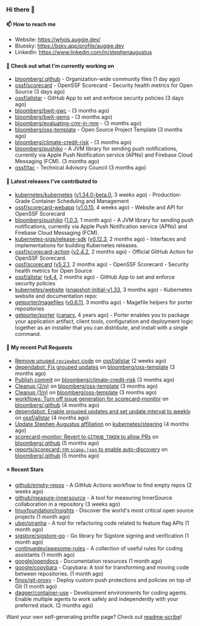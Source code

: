 ### Hi there 👋

#### 📫 How to reach me

- Website: https://whois.auggie.dev/
- Bluesky: https://bsky.app/profile/auggie.dev
- LinkedIn: https://www.linkedin.com/in/stephenaugustus

#### 👷 Check out what I'm currently working on

- [bloomberg/.github](https://github.com/bloomberg/.github) - Organization-wide community files (1 day ago)
- [ossf/scorecard](https://github.com/ossf/scorecard) - OpenSSF Scorecard - Security health metrics for Open Source (3 days ago)
- [ossf/allstar](https://github.com/ossf/allstar) - GitHub App to set and enforce security policies (3 days ago)
- [bloomberg/bwit-gwc](https://github.com/bloomberg/bwit-gwc) -  (3 months ago)
- [bloomberg/bwit-gems](https://github.com/bloomberg/bwit-gems) -  (3 months ago)
- [bloomberg/evaluating-cmr-in-mm](https://github.com/bloomberg/evaluating-cmr-in-mm) -  (3 months ago)
- [bloomberg/oss-template](https://github.com/bloomberg/oss-template) - Open Source Project Template (3 months ago)
- [bloomberg/climate-credit-risk](https://github.com/bloomberg/climate-credit-risk) -  (3 months ago)
- [bloomberg/pushiko](https://github.com/bloomberg/pushiko) - A JVM library for sending push notifications, currently via Apple Push Notification service (APNs) and Firebase Cloud Messaging (FCM). (3 months ago)
- [ossf/tac](https://github.com/ossf/tac) - Technical Advisory Council (3 months ago)

#### 🔭 Latest releases I've contributed to

- [kubernetes/kubernetes](https://github.com/kubernetes/kubernetes) ([v1.34.0-beta.0](https://github.com/kubernetes/kubernetes/releases/tag/v1.34.0-beta.0), 3 weeks ago) - Production-Grade Container Scheduling and Management
- [ossf/scorecard-webapp](https://github.com/ossf/scorecard-webapp) ([v1.0.15](https://github.com/ossf/scorecard-webapp/releases/tag/v1.0.15), 4 weeks ago) - Website and API for OpenSSF Scorecard
- [bloomberg/pushiko](https://github.com/bloomberg/pushiko) ([1.0.3](https://github.com/bloomberg/pushiko/releases/tag/1.0.3), 1 month ago) - A JVM library for sending push notifications, currently via Apple Push Notification service (APNs) and Firebase Cloud Messaging (FCM).
- [kubernetes-sigs/release-sdk](https://github.com/kubernetes-sigs/release-sdk) ([v0.12.3](https://github.com/kubernetes-sigs/release-sdk/releases/tag/v0.12.3), 2 months ago) - Interfaces and implementations for building Kubernetes releases.
- [ossf/scorecard-action](https://github.com/ossf/scorecard-action) ([v2.4.2](https://github.com/ossf/scorecard-action/releases/tag/v2.4.2), 2 months ago) - Official GitHub Action for OpenSSF Scorecard.
- [ossf/scorecard](https://github.com/ossf/scorecard) ([v5.2.1](https://github.com/ossf/scorecard/releases/tag/v5.2.1), 2 months ago) - OpenSSF Scorecard - Security health metrics for Open Source
- [ossf/allstar](https://github.com/ossf/allstar) ([v4.4](https://github.com/ossf/allstar/releases/tag/v4.4), 2 months ago) - GitHub App to set and enforce security policies
- [kubernetes/website](https://github.com/kubernetes/website) ([snapshot-initial-v1.33](https://github.com/kubernetes/website/releases/tag/snapshot-initial-v1.33), 3 months ago) - Kubernetes website and documentation repo: 
- [getporter/magefiles](https://github.com/getporter/magefiles) ([v0.6.11](https://github.com/getporter/magefiles/releases/tag/v0.6.11), 3 months ago) - Magefile helpers for porter repositories
- [getporter/porter](https://github.com/getporter/porter) ([canary](https://github.com/getporter/porter/releases/tag/canary), 4 years ago) - Porter enables you to package your application artifact, client tools, configuration and deployment logic together as an installer that you can distribute, and install with a single command.

#### 🔨 My recent Pull Requests

- [Remove unused `reviewbot` code](https://github.com/ossf/allstar/pull/713) on [ossf/allstar](https://github.com/ossf/allstar) (2 weeks ago)
- [dependabot: Fix grouped updates](https://github.com/bloomberg/oss-template/pull/10) on [bloomberg/oss-template](https://github.com/bloomberg/oss-template) (3 months ago)
- [Publish commit](https://github.com/bloomberg/climate-credit-risk/pull/1) on [bloomberg/climate-credit-risk](https://github.com/bloomberg/climate-credit-risk) (3 months ago)
- [Cleanup (2/n)](https://github.com/bloomberg/oss-template/pull/9) on [bloomberg/oss-template](https://github.com/bloomberg/oss-template) (3 months ago)
- [Cleanup (1/n)](https://github.com/bloomberg/oss-template/pull/7) on [bloomberg/oss-template](https://github.com/bloomberg/oss-template) (3 months ago)
- [workflows: Turn off issue generation for scorecard-monitor](https://github.com/bloomberg/.github/pull/23) on [bloomberg/.github](https://github.com/bloomberg/.github) (4 months ago)
- [dependabot: Enable grouped updates and set update interval to weekly](https://github.com/ossf/allstar/pull/671) on [ossf/allstar](https://github.com/ossf/allstar) (4 months ago)
- [Update Stephen Augustus affiliation](https://github.com/kubernetes/steering/pull/290) on [kubernetes/steering](https://github.com/kubernetes/steering) (4 months ago)
- [scorecard-monitor: Revert to `GITHUB_TOKEN` to allow PRs](https://github.com/bloomberg/.github/pull/14) on [bloomberg/.github](https://github.com/bloomberg/.github) (5 months ago)
- [reports/scorecard: rm `scope.json` to enable auto-discovery](https://github.com/bloomberg/.github/pull/13) on [bloomberg/.github](https://github.com/bloomberg/.github) (5 months ago)

#### ⭐ Recent Stars

- [github/empty-repos](https://github.com/github/empty-repos) - A GitHub Actions workflow to find empty repos (2 weeks ago)
- [github/measure-innersource](https://github.com/github/measure-innersource) - A tool for measuring InnerSource collaboration in a repository (3 weeks ago)
- [linuxfoundation/insights](https://github.com/linuxfoundation/insights) - Discover the world&#39;s most critical open source projects (1 month ago)
- [uber/piranha](https://github.com/uber/piranha) - A tool for refactoring code related to feature flag APIs (1 month ago)
- [sigstore/sigstore-go](https://github.com/sigstore/sigstore-go) - Go library for Sigstore signing and verification (1 month ago)
- [continuedev/awesome-rules](https://github.com/continuedev/awesome-rules) - A collection of useful rules for coding assistants (1 month ago)
- [google/opendocs](https://github.com/google/opendocs) - Documentation resources (1 month ago)
- [google/copybara](https://github.com/google/copybara) - Copybara: A tool for transforming and moving code between repositories. (1 month ago)
- [finos/git-proxy](https://github.com/finos/git-proxy) - Deploy custom push protections and policies on top of Git (1 month ago)
- [dagger/container-use](https://github.com/dagger/container-use) - Development environments for coding agents. Enable multiple agents to work safely and independently with your preferred stack. (2 months ago)



Want your own self-generating profile page? Check out [readme-scribe](https://github.com/muesli/readme-scribe)!
